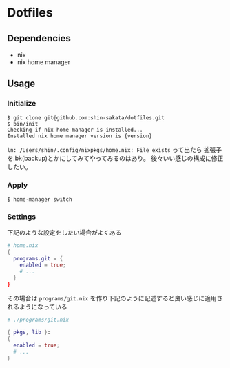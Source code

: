# Dotfiles

## Dependencies

- nix
- nix home manager


## Usage

### Initialize

```
$ git clone git@github.com:shin-sakata/dotfiles.git
$ bin/init
Checking if nix home manager is installed...
Installed nix home manager version is {version}
```

`ln: /Users/shin/.config/nixpkgs/home.nix: File exists` って出たら 拡張子を.bk(backup)とかにしてみてやってみるのはあり。
後々いい感じの構成に修正したい。

### Apply

```
$ home-manager switch
```

### Settings

下記のような設定をしたい場合がよくある

```nix home.nix
# home.nix
{ 
  programs.git = {
    enabled = true;
    # ...
  }
}
```

その場合は `programs/git.nix` を作り下記のように記述すると良い感じに適用されるようになっている

```nix programs/git.nix
# ./programs/git.nix

{ pkgs, lib }:
{
  enabled = true;
  # ...
}
```
